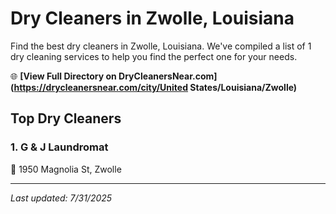 # Dry Cleaners in Zwolle, Louisiana

Find the best dry cleaners in Zwolle, Louisiana. We've compiled a list of 1 dry cleaning services to help you find the perfect one for your needs.

🌐 **[View Full Directory on DryCleanersNear.com](https://drycleanersnear.com/city/United States/Louisiana/Zwolle)**

## Top Dry Cleaners

### 1. G & J Laundromat
📍 1950 Magnolia St, Zwolle


---

*Last updated: 7/31/2025*
